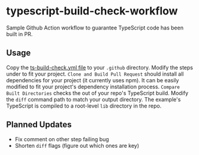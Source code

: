 # typescript-build-check-workflow

Sample Github Action workflow to guarantee TypeScript code has been built in PR.

## Usage

Copy the [ts-build-check.yml file](./ts-build-check.yml) to your `.github` directory. Modify the steps under to fit your project. `Clone and Build Pull Request` should install all dependencies for your project (it currently uses npm). It can be easily modified to fit your project's dependency installation process. `Compare Built Directories` checks the out of your repo's TypeScript build. Modify the `diff` command path to match your output directory. The example's TypeScript is compiled to a root-level `lib` directory in the repo.

## Planned Updates

- Fix comment on other step failing bug
- Shorten `diff` flags (figure out which ones are key)
